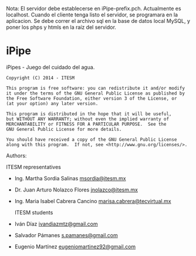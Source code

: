 Nota: El servidor debe establecerse en iPipe-prefix.pch. Actualmente es localhost. Cuando el cliente tenga listo el servidor, se programara en la aplicacion. Se debe correr el archivo sql en la base de datos local MySQL, y poner los phps y htmls en la raíz del servidor.


iPipe
=====
iPipes - Juego del cuidado del agua.

	Copyright (C) 2014 - ITESM

	This program is free software: you can redistribute it and/or modify
	it under the terms of the GNU General Public License as published by
	the Free Software Foundation, either version 3 of the License, or
	(at your option) any later version.

	This program is distributed in the hope that it will be useful,
	but WITHOUT ANY WARRANTY; without even the implied warranty of
	MERCHANTABILITY or FITNESS FOR A PARTICULAR PURPOSE.  See the
	GNU General Public License for more details.

	You should have received a copy of the GNU General Public License
	along with this program.  If not, see <http://www.gnu.org/licenses/>.


Authors:

   ITESM representatives
* Ing. Martha Sordia Salinas <msordia@itesm.mx>
* Dr. Juan Arturo Nolazco Flores <jnolazco@itesm.mx>
* Ing. Maria Isabel Cabrera Cancino <marisa.cabrera@tecvirtual.mx>


   ITESM students
* Iván Díaz ivandiazmtz@gmail.com
* Salvador Pámanes s.pamanes@gmail.com
* Eugenio Martínez eugeniomartinez92@gmail.com
